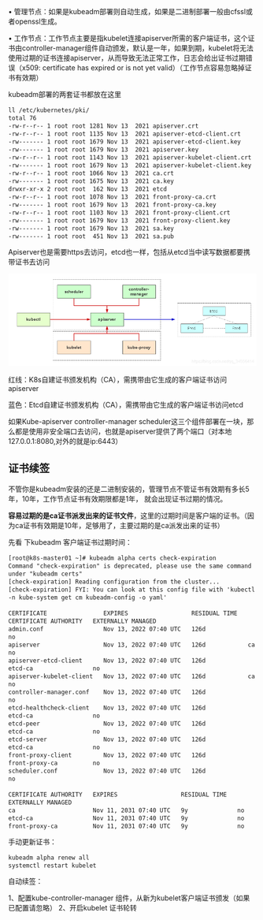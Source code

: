 • 管理节点：如果是kubeadm部署则自动生成，如果是二进制部署一般由cfssl或者openssl生成。

• 工作节点：工作节点主要是指kubelet连接apiserver所需的客户端证书，这个证书由controller-manager组件自动颁发，默认是一年，如果到期，kubelet将无法使用过期的证书连接apiserver，从而导致无法正常工作，日志会给出证书过期错误（x509: certificate has expired or is not yet valid）（工作节点容易忽略掉证书有效期）



kubeadm部署的两套证书都放在这里

```shell
ll /etc/kubernetes/pki/
total 76
-rw-r--r-- 1 root root 1281 Nov 13  2021 apiserver.crt
-rw-r--r-- 1 root root 1135 Nov 13  2021 apiserver-etcd-client.crt
-rw------- 1 root root 1679 Nov 13  2021 apiserver-etcd-client.key
-rw------- 1 root root 1679 Nov 13  2021 apiserver.key
-rw-r--r-- 1 root root 1143 Nov 13  2021 apiserver-kubelet-client.crt
-rw------- 1 root root 1679 Nov 13  2021 apiserver-kubelet-client.key
-rw-r--r-- 1 root root 1066 Nov 13  2021 ca.crt
-rw------- 1 root root 1675 Nov 13  2021 ca.key
drwxr-xr-x 2 root root  162 Nov 13  2021 etcd
-rw-r--r-- 1 root root 1078 Nov 13  2021 front-proxy-ca.crt
-rw------- 1 root root 1679 Nov 13  2021 front-proxy-ca.key
-rw-r--r-- 1 root root 1103 Nov 13  2021 front-proxy-client.crt
-rw------- 1 root root 1679 Nov 13  2021 front-proxy-client.key
-rw------- 1 root root 1679 Nov 13  2021 sa.key
-rw------- 1 root root  451 Nov 13  2021 sa.pub
```



 Apiserver也是需要https去访问，etcd也一样，包括从etcd当中读写数据都要携带证书去访问

![img](assets/2021022508463545.png)

红线：K8s自建证书颁发机构（CA），需携带由它生成的客户端证书访问apiserver

蓝色：Etcd自建证书颁发机构（CA），需携带由它生成的客户端证书访问etcd

如果Kube-apiserver controller-manager scheduler这三个组件部署在一块，那么都是使用非安全端口去访问，也就是apiserver提供了两个端口（对本地127.0.0.1:8080,对外的就是ip:6443）



## 证书续签

不管你是kubeadm安装的还是二进制安装的，管理节点不管证书有效期有多长5年，10年，工作节点证书有效期限都是1年， 就会出现证书过期的情况。

**容易过期的是ca证书派发出来的证书文件**，这里的过期时间是客户端的证书。（因为ca证书有效期是10年，足够用了，主要过期的是ca派发出来的证书）



先看 下kubeadm 客户端证书过期时间：

```shell
[root@k8s-master01 ~]# kubeadm alpha certs check-expiration
Command "check-expiration" is deprecated, please use the same command under "kubeadm certs"
[check-expiration] Reading configuration from the cluster...
[check-expiration] FYI: You can look at this config file with 'kubectl -n kube-system get cm kubeadm-config -o yaml'

CERTIFICATE                EXPIRES                  RESIDUAL TIME   CERTIFICATE AUTHORITY   EXTERNALLY MANAGED
admin.conf                 Nov 13, 2022 07:40 UTC   126d                                    no      
apiserver                  Nov 13, 2022 07:40 UTC   126d            ca                      no      
apiserver-etcd-client      Nov 13, 2022 07:40 UTC   126d            etcd-ca                 no      
apiserver-kubelet-client   Nov 13, 2022 07:40 UTC   126d            ca                      no      
controller-manager.conf    Nov 13, 2022 07:40 UTC   126d                                    no      
etcd-healthcheck-client    Nov 13, 2022 07:40 UTC   126d            etcd-ca                 no      
etcd-peer                  Nov 13, 2022 07:40 UTC   126d            etcd-ca                 no      
etcd-server                Nov 13, 2022 07:40 UTC   126d            etcd-ca                 no      
front-proxy-client         Nov 13, 2022 07:40 UTC   126d            front-proxy-ca          no      
scheduler.conf             Nov 13, 2022 07:40 UTC   126d                                    no      

CERTIFICATE AUTHORITY   EXPIRES                  RESIDUAL TIME   EXTERNALLY MANAGED
ca                      Nov 11, 2031 07:40 UTC   9y              no      
etcd-ca                 Nov 11, 2031 07:40 UTC   9y              no      
front-proxy-ca          Nov 11, 2031 07:40 UTC   9y              no
```

手动更新证书：

```shell
kubeadm alpha renew all
systemctl restart kubelet
```

自动续签：

1、配置kube-controller-manager 组件，从新为kubelet客户端证书颁发（如果已配置请忽略）
2、开启kubelet 证书轮转